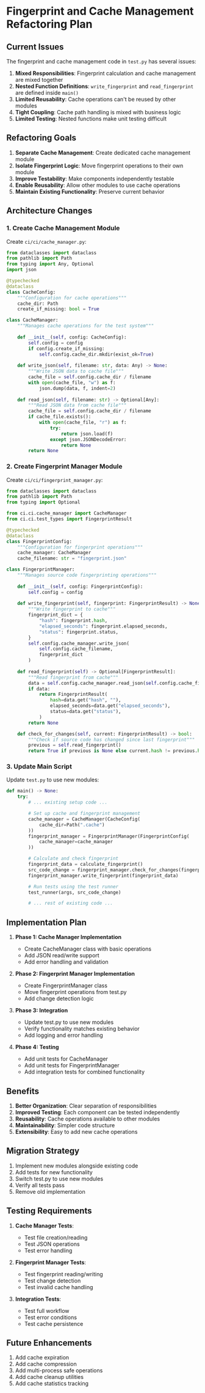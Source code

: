 # Fingerprint and Cache Management Refactoring Plan

## Current Issues

The fingerprint and cache management code in `test.py` has several issues:

1. **Mixed Responsibilities**: Fingerprint calculation and cache management are mixed together
2. **Nested Function Definitions**: `write_fingerprint` and `read_fingerprint` are defined inside `main()`
3. **Limited Reusability**: Cache operations can't be reused by other modules
4. **Tight Coupling**: Cache path handling is mixed with business logic
5. **Limited Testing**: Nested functions make unit testing difficult

## Refactoring Goals

1. **Separate Cache Management**: Create dedicated cache management module
2. **Isolate Fingerprint Logic**: Move fingerprint operations to their own module
3. **Improve Testability**: Make components independently testable
4. **Enable Reusability**: Allow other modules to use cache operations
5. **Maintain Existing Functionality**: Preserve current behavior

## Architecture Changes

### 1. Create Cache Management Module

Create `ci/ci/cache_manager.py`:

```python
from dataclasses import dataclass
from pathlib import Path
from typing import Any, Optional
import json

@typechecked
@dataclass
class CacheConfig:
    """Configuration for cache operations"""
    cache_dir: Path
    create_if_missing: bool = True

class CacheManager:
    """Manages cache operations for the test system"""
    
    def __init__(self, config: CacheConfig):
        self.config = config
        if config.create_if_missing:
            self.config.cache_dir.mkdir(exist_ok=True)
    
    def write_json(self, filename: str, data: Any) -> None:
        """Write JSON data to cache file"""
        cache_file = self.config.cache_dir / filename
        with open(cache_file, "w") as f:
            json.dump(data, f, indent=2)
            
    def read_json(self, filename: str) -> Optional[Any]:
        """Read JSON data from cache file"""
        cache_file = self.config.cache_dir / filename
        if cache_file.exists():
            with open(cache_file, "r") as f:
                try:
                    return json.load(f)
                except json.JSONDecodeError:
                    return None
        return None
```

### 2. Create Fingerprint Manager Module

Create `ci/ci/fingerprint_manager.py`:

```python
from dataclasses import dataclass
from pathlib import Path
from typing import Optional

from ci.ci.cache_manager import CacheManager
from ci.ci.test_types import FingerprintResult

@typechecked
@dataclass
class FingerprintConfig:
    """Configuration for fingerprint operations"""
    cache_manager: CacheManager
    cache_filename: str = "fingerprint.json"

class FingerprintManager:
    """Manages source code fingerprinting operations"""
    
    def __init__(self, config: FingerprintConfig):
        self.config = config
        
    def write_fingerprint(self, fingerprint: FingerprintResult) -> None:
        """Write fingerprint to cache"""
        fingerprint_dict = {
            "hash": fingerprint.hash,
            "elapsed_seconds": fingerprint.elapsed_seconds,
            "status": fingerprint.status,
        }
        self.config.cache_manager.write_json(
            self.config.cache_filename, 
            fingerprint_dict
        )
        
    def read_fingerprint(self) -> Optional[FingerprintResult]:
        """Read fingerprint from cache"""
        data = self.config.cache_manager.read_json(self.config.cache_filename)
        if data:
            return FingerprintResult(
                hash=data.get("hash", ""),
                elapsed_seconds=data.get("elapsed_seconds"),
                status=data.get("status"),
            )
        return None

    def check_for_changes(self, current: FingerprintResult) -> bool:
        """Check if source code has changed since last fingerprint"""
        previous = self.read_fingerprint()
        return True if previous is None else current.hash != previous.hash
```

### 3. Update Main Script

Update `test.py` to use new modules:

```python
def main() -> None:
    try:
        # ... existing setup code ...

        # Set up cache and fingerprint management
        cache_manager = CacheManager(CacheConfig(
            cache_dir=Path(".cache")
        ))
        fingerprint_manager = FingerprintManager(FingerprintConfig(
            cache_manager=cache_manager
        ))

        # Calculate and check fingerprint
        fingerprint_data = calculate_fingerprint()
        src_code_change = fingerprint_manager.check_for_changes(fingerprint_data)
        fingerprint_manager.write_fingerprint(fingerprint_data)

        # Run tests using the test runner
        test_runner(args, src_code_change)

        # ... rest of existing code ...
```

## Implementation Plan

1. **Phase 1: Cache Manager Implementation**
   - Create CacheManager class with basic operations
   - Add JSON read/write support
   - Add error handling and validation

2. **Phase 2: Fingerprint Manager Implementation**
   - Create FingerprintManager class
   - Move fingerprint operations from test.py
   - Add change detection logic

3. **Phase 3: Integration**
   - Update test.py to use new modules
   - Verify functionality matches existing behavior
   - Add logging and error handling

4. **Phase 4: Testing**
   - Add unit tests for CacheManager
   - Add unit tests for FingerprintManager
   - Add integration tests for combined functionality

## Benefits

1. **Better Organization**: Clear separation of responsibilities
2. **Improved Testing**: Each component can be tested independently
3. **Reusability**: Cache operations available to other modules
4. **Maintainability**: Simpler code structure
5. **Extensibility**: Easy to add new cache operations

## Migration Strategy

1. Implement new modules alongside existing code
2. Add tests for new functionality
3. Switch test.py to use new modules
4. Verify all tests pass
5. Remove old implementation

## Testing Requirements

1. **Cache Manager Tests**:
   - Test file creation/reading
   - Test JSON operations
   - Test error handling

2. **Fingerprint Manager Tests**:
   - Test fingerprint reading/writing
   - Test change detection
   - Test invalid cache handling

3. **Integration Tests**:
   - Test full workflow
   - Test error conditions
   - Test cache persistence

## Future Enhancements

1. Add cache expiration
2. Add cache compression
3. Add multi-process safe operations
4. Add cache cleanup utilities
5. Add cache statistics tracking
